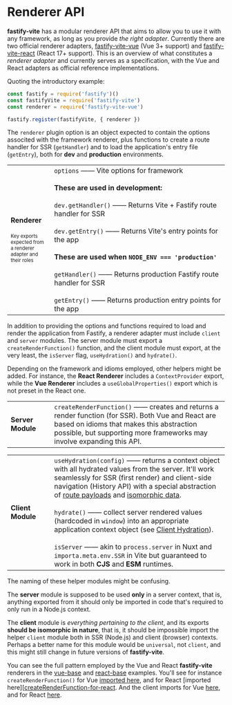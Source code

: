 # Renderer API

<b>fastify-vite</b> has a modular renderer API that aims to allow you to use it with any framework, as long as you provide _the right adapter_. Currently there are two official renderer adapters, [fastify-vite-vue][fastify-vite-vue] (Vue 3+ support) and [fastify-vite-react][fastify-vite-react] (React 17+ support). This is an overview of what constitutes a _renderer adapter_ and currently serves as a specification, with the Vue and React adapters as official reference implementations.

[fastify-vite-vue]: https://github.com/terixjs/fastify-vite/tree/main/packages/fastify-vite-vue
[fastify-vite-react]: https://github.com/terixjs/fastify-vite/tree/main/packages/fastify-vite-react

Quoting the introductory example:

```js
const fastify = require('fastify')()
const fastifyVite = require('fastify-vite')
const renderer = require('fastify-vite-vue')

fastify.register(fastifyVite, { renderer })
```

The `renderer` plugin option is an object expected to contain the options associted with the framework renderer, plus functions to create a route handler for SSR (`getHandler`) and to load the application's entry file (`getEntry`), both for <b>dev</b> and <b>production</b> environments. 

<table class="infotable">
<tr style="width: 100%">
<td style="width: 20%">
<strong>Renderer</strong>
<br><br>
<span style="font-size: 0.7rem">
Key exports expected from a 
renderer adapter and their roles
</span>
</td>
<td class="code-h" style="width: 80%">
<code class="h inline-block">options</code>
—— Vite options for framework
<br><br>
<b class="small">These are used in development:</b>
<br><br>
<code class="h inline-block">dev.getHandler()</code>
—— Returns Vite + Fastify route handler for SSR
<br><br>
<code class="h inline-block">dev.getEntry()</code>
—— Returns Vite's entry points for the app
<br><br>
<b class="small">These are used when <code>NODE_ENV === 'production'</code></b>
<br><br>
<code class="h inline-block">getHandler()</code>
—— Returns production Fastify route handler for SSR
<br><br>
<code class="h inline-block">getEntry()</code>
—— Returns production entry points for the app
</td>
</tr>
</table>

In addition to providing the options and functions required to load and render the application from Fastify, a renderer adapter must include `client` and `server` modules. The server module must export a `createRenderFunction()` function, and the client module must export, at the very least, the `isServer` flag, `useHydration()` and `hydrate()`. 

Depending on the framework and idioms employed, other helpers might be added. For instance, the <b>React Renderer</b> includes a `ContextProvider` export, while the <b>Vue Renderer</b> includes a `useGlobalProperties()` export which is not preset in the React one.

<table class="infotable">
<tr>
<td>
<strong>Server Module</strong>
<br>
</td>
<td class="code-h" style="width: 80%">
<code class=h>createRenderFunction()</code> —— creates and returns a render function (for SSR). Both Vue and React are based on idioms that makes this abstraction possible, but supporting more frameworks may involve expanding this API.
</td>
</tr>
</table>

<table class="infotable">
<tr>
<td>
<strong>Client Module</strong>
<br>
</td>
<td class="code-h" style="width: 80%">
<code class=h>useHydration(config)</code>
—— returns a context object with all hydrated values from the server. It'll work seamlessly for SSR (first render) and client-side navigation (History API) with a special abstraction of <a href="">route payloads</a> and <a href="">isomorphic data</a>.
<br><br><code class=h>hydrate()</code>
—— collect server rendered values (hardcoded in <code>window</code>) into an appropriate application context object (see <a href="">Client Hydration</a>).
<br><br><code class=h>isServer</code>
—— akin to <code>process.server</code> in Nuxt and <code>importa.meta.env.SSR</code> in Vite but guaranteed to work in both <b>CJS</b> and <b>ESM</b> runtimes. 
</td>
</tr>
</table>

The naming of these helper modules might be confusing. 

The <b>server</b> module is supposed to be used <b>only</b> in a server context, that is, anything exported from it should only be imported in code that's required to only run in a Node.js context. 

The <b>client</b> module is <i>everything pertaining to the client</i>, and its exports <b>should be isomorphic in nature</b>, that is, it should be impossible import the helper `client` module both in SSR (Node.js) and client (browser) contexts. Perhaps a better name for this module would be `universal`, not `client`, and this might still change in future versions of <b>fastify-vite</b>.

You can see the full pattern employed by the Vue and React <b>fastify-vite</b> renderers in the [vue-base][vue-base] and [react-base][react-base] examples. You'll see for instance `createRenderFunction()` for Vue [imported here][createRenderFunction-for-vue], and for React [imported here][[createRenderFunction-for-react]. And the client imports for Vue [here][client-imports-for-vue], and for React [here][client-imports-for-react].

[vue-base]: https://github.com/terixjs/fastify-vite/tree/main/examples/vue-base
[react-base]: https://github.com/terixjs/fastify-vite/tree/main/examples/vue-base
[createRenderFunction-for-vue]: https://github.com/terixjs/fastify-vite/blob/main/examples/vue-base/entry/server.js
[createRenderFunction-for-react]: https://github.com/terixjs/fastify-vite/blob/main/examples/react-base/entry/server.js
[client-imports-for-vue]: https://github.com/terixjs/fastify-vite/blob/main/examples/vue-base/entry/client.js
[client-imports-for-react]: https://github.com/terixjs/fastify-vite/blob/main/examples/react-base/entry/client.js
